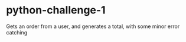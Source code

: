 # python-challenge-1

Gets an order from a user, and generates a total, with some minor error catching